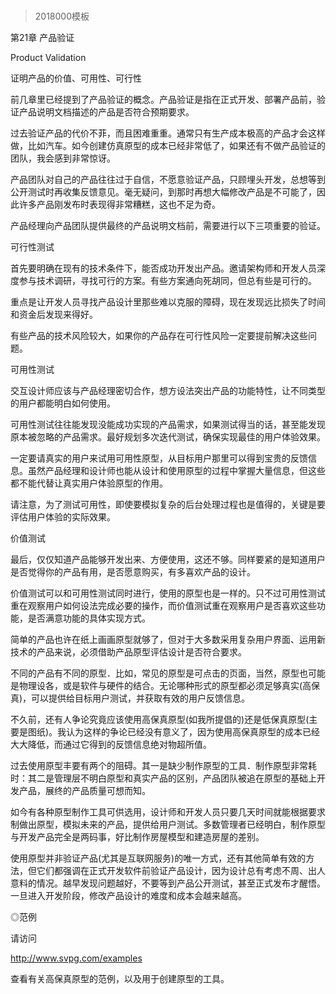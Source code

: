 # 
> 2018000模板


第21章 产品验证

Product Validation



证明产品的价值、可用性、可行性



前几章里已经提到了产品验证的概念。产品验证是指在正式开发、部署产品前，验证产品说明文档描述的产品是否符合预期要求。



过去验证产品的代价不菲，而且困难重重。通常只有生产成本极高的产品才会这样做，比如汽车。如今创建仿真原型的成本已经非常低了，如果还有不做产品验证的团队，我会感到非常惊讶。



产品团队对自己的产品往往过于自信，不愿意验证产品，只顾埋头开发，总想等到公开测试时再收集反馈意见。毫无疑问，到那时再想大幅修改产品是不可能了，因此许多产品刚发布时表现得非常糟糕，这也不足为奇。



产品经理向产品团队提供最终的产品说明文档前，需要进行以下三项重要的验证。



可行性测试



首先要明确在现有的技术条件下，能否成功开发出产品。邀请架构师和开发人员深度参与技术调研，寻找可行的方案。有些方案通向死胡同，但总有些是可行的。



重点是让开发人员寻找产品设计里那些难以克服的障碍，现在发现远比损失了时间和资金后发现来得好。



有些产品的技术风险较大，如果你的产品存在可行性风险一定要提前解决这些问题。



可用性测试



交互设计师应该与产品经理密切合作，想方设法突出产品的功能特性，让不同类型的用户都能明白如何使用。



可用性测试往往能发现没能成功实现的产品需求，如果测试得当的话，甚至能发现原本被忽略的产品需求。最好规划多次迭代测试，确保实现最佳的用户体验效果。



一定要请真实的用户来试用可用性原型，从目标用户那里可以得到宝贵的反馈信息。虽然产品经理和设计师也能从设计和使用原型的过程中掌握大量信息，但这些都不能代替让真实用户体验原型的作用。



请注意，为了测试可用性，即使要模拟复杂的后台处理过程也是值得的，关键是要评估用户体验的实际效果。



价值测试



最后，仅仅知道产品能够开发出来、方便使用，这还不够。同样要紧的是知道用户是否觉得你的产品有用，是否愿意购买，有多喜欢产品的设计。



价值测试可以和可用性测试同时进行，使用的原型也是一样的。只不过可用性测试重在观察用户如何设法完成必要的操作，而价值测试重在观察用户是否喜欢这些功能，是否满意功能的具体实现方式。



简单的产品也许在纸上画画原型就够了，但对于大多数采用复杂用户界面、运用新技术的产品来说，必须借助产品原型评估设计是否符合要求。



不同的产品有不同的原型．比如，常见的原型是可点击的页面，当然，原型也可能是物理设各，或是软件与硬件的结合。无论哪种形式的原型都必须足够真实(高保真)，可以提供给目标用户测试，并获取有效的用户反馈信息。



不久前，还有人争论究竟应该使用高保真原型(如我所提倡的)还是低保真原型(主要是图纸)。我认为这样的争论已经没有意义了，因为使用高保真原型的成本已经大大降低，而通过它得到的反馈信息绝对物超所值。



过去使用原型丰要有两个的阻碍。其一是缺少制作原型的工具．制作原型非常耗时：其二是管理层不明白原型和真实产品的区别，产品团队被追在原型的基础上开发产品，展终的产品质量可想而知。



如今有各种原型制作工具可供选用，设计师和开发人员只要几天时间就能根据要求制做出原型，模拟未来的产品，提供给用户测试。多数管理者已经明白，制作原型与开发产品完全是两码事，好比制作房屋模型和建造房屋的差别。



使用原型并非验证产品(尤其是互联网服务)的唯一方式，还有其他简单有效的方法，但它们都强调在正式开发软件前验证产品设计，因为设计总有考虑不周、出人意料的情况。越早发现问题越好，不要等到产品公开测试，甚至正式发布才醒悟。一旦进入开发阶段，修改产品设计的难度和成本会越来越高。



◎范例



请访问



http://www.svpg.com/examples



查看有关高保真原型的范例，以及用于创建原型的工具。



